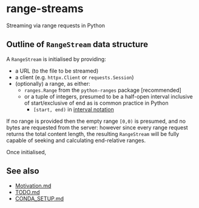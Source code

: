 # range-streams

Streaming via range requests in Python

## Outline of `RangeStream` data structure

A `RangeStream` is initialised by providing:

- a URL (to the file to be streamed)
- a client (e.g. `httpx.Client` or `requests.Session`)
- (optionally) a range, as either:
  - `ranges.Range` from the `python-ranges` package [recommended]
  - or a tuple of integers, presumed to be a half-open interval
    inclusive of start/exclusive of end as is common practice
    in Python
    - `[start, end)` in
      [interval notation](https://en.wikipedia.org/wiki/Interval_(mathematics)#Notations_for_intervals)

If no range is provided then the empty range `[0,0)` is presumed, and no bytes are requested
from the server: however since every range request returns the total content length, the resulting
`RangeStream` will be fully capable of seeking and calculating end-relative ranges.

Once initialised, 

## See also

- [Motivation.md](https://github.com/lmmx/range-streams/blob/master/docs/Motivation.md)
- [TODO.md](https://github.com/lmmx/range-streams/blob/master/docs/TODO.md)
- [CONDA\_SETUP.md](https://github.com/lmmx/range-streams/blob/master/docs/CONDA_SETUP.md)
